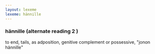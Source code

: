 ```yaml
---
layout: lexeme
lexeme: hännille
---
```


###  hännille  (alternate reading 2 )

to end, tails, as adposition, genitive complement or possessive, "jonon hännille"

